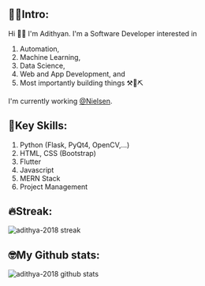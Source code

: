 ## 🧑🏽Intro:
  Hi 👋🏽 I'm Adithyan. I'm a Software Developer interested in 
  1. Automation,
  2. Machine Learning,
  3. Data Science,
  4. Web and App Development, and 
  5. Most importantly building things ⚒️🔨⛏️
  
  I'm currently working [@Nielsen](https://www.nielsen.com/).
## 🔑Key Skills:
  1. Python (Flask, PyQt4, OpenCV,...)
  2. HTML, CSS (Bootstrap)
  3. Flutter
  4. Javascript
  5. MERN Stack
  6. Project Management
## 🔥Streak:
<img src="https://github-readme-streak-stats.herokuapp.com/?user=adithya2018&" alt="adithya-2018 streak" />

## 🤓My Github stats:
<img src="https://github-readme-stats.vercel.app/api?username=adithya2018&show_icons=true&locale=en" alt="adithya-2018 github stats" />
